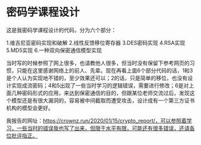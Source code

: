 # 密码学课程设计

这是我密码学课程设计的代码，分为六个部分：

 1.维吉尼亚密码实现和破解
 2.线性反馈移位寄存器
 3.DES密码实现
 4.RSA实现
 5.MD5实现
 6.一种双向保密通信模型实现
 
当时写的时候参照了网上很多，也请教他人很多，但当时没有保留下参考网页的习惯，只能在这里感谢网络上的前人、先辈。现在再看上面6个部分代码的话，1和3是个人认为实现地不错的，至少效果还可以；2的话，只是简单的移位，也没有设计实现成流密码；4和5出现了一些当时学习的逻辑错误，需要进行修改；6是对上面几种密码形式的应用，来达到保密通信的目的，但跟某位老师交流过后，发现这个模型还是有很大漏洞的，容易被中间截取而遭受攻击，设计成有一个第三方证书机构的模型会更好。

我报告的网址：https://crownz.run/2020/01/15/crypto_report/，可以参照着学习，一些当时的错误我也写了出来，但限于水平有限，可能还有很多错误，还请各位批评指正。

